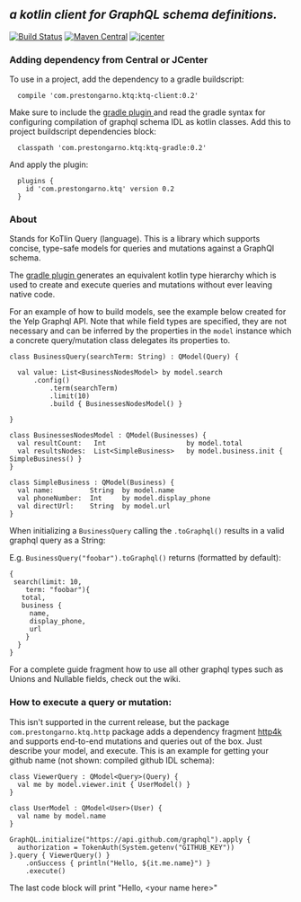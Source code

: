 *__a kotlin client for GraphQL schema definitions.__*
-----------------------------

[![Build Status](https://travis-ci.org/prestongarno/ktq.svg?branch=master)](https://travis-ci.org/prestongarno/ktq)
[![Maven Central](https://maven-badges.herokuapp.com/maven-central/com.prestongarno.ktq/ktq-client/badge.svg)](https://maven-badges.herokuapp.com/maven-central/com.prestongarno.ktq/ktq-client)
 [ ![jcenter](https://api.bintray.com/packages/prestongarno/ktq/ktq-client/images/download.svg?version=0.2) ](https://bintray.com/prestongarno/ktq/ktq-client/0.2/link)




### Adding dependency from Central or JCenter

To use in a project, add the dependency to a gradle buildscript:

      compile 'com.prestongarno.ktq:ktq-client:0.2'
      
Make sure to include the [ gradle plugin ](https://github.com/prestongarno/ktq-gradle) and read
 the gradle syntax for configuring compilation of graphql schema IDL as kotlin classes. 
 Add this to project buildscript dependencies block:

      classpath 'com.prestongarno.ktq:ktq-gradle:0.2'

And apply the plugin:

      plugins {
        id 'com.prestongarno.ktq' version 0.2
      }
      
### About

Stands for KoTlin Query (language). This is a library which supports concise, type-safe models for 
queries and mutations against a GraphQl schema. 

The [ gradle plugin ](https://github.com/prestongarno/ktq-gradle) generates an equivalent kotlin type hierarchy which is used to create and execute queries
and mutations without ever leaving native code.

For an example of how to build models, see the example below created for the Yelp Graphql API. 
Note that while field types are specified, they are not necessary and can be inferred by the properties
in the `model` instance which a concrete query/mutation class delegates its properties to.

    class BusinessQuery(searchTerm: String) : QModel(Query) {
    
      val value: List<BusinessNodesModel> by model.search
          .config()
              .term(searchTerm)
              .limit(10)
              .build { BusinessesNodesModel() }
          
    }

    class BusinessesNodesModel : QModel(Businesses) {
      val resultCount:   Int                    by model.total
      val resultsNodes:  List<SimpleBusiness>   by model.business.init { SimpleBusiness() }
    }

    class SimpleBusiness : QModel(Business) {
      val name:         String  by model.name
      val phoneNumber:  Int     by model.display_phone
      val directUrl:    String  by model.url
    }
    

When initializing a `BusinessQuery` calling the `.toGraphql()` results in a valid graphql query as a String:

E.g. `BusinessQuery("foobar").toGraphql()` returns (formatted by default):

    {
     search(limit: 10,
        term: "foobar"){
       total,
       business {
         name,
         display_phone,
         url 
        }
      }
    }
    
For a complete guide fragment how to use all other graphql types such as Unions and Nullable fields,
check out the wiki.

### How to execute a query or mutation:

This isn't supported in the current release, but the package `com.prestongarno.ktq.http` package 
adds a dependency fragment [http4k](www.http4k.org) and supports end-to-end mutations and queries out of the box. Just 
describe your model, and execute. This is an example for getting your github name (not shown: compiled github IDL schema):

    class ViewerQuery : QModel<Query>(Query) {
      val me by model.viewer.init { UserModel() }
    }
    
    class UserModel : QModel<User>(User) {
      val name by model.name
    }

    GraphQL.initialize("https://api.github.com/graphql").apply {
      authorization = TokenAuth(System.getenv("GITHUB_KEY"))
    }.query { ViewerQuery() }
        .onSuccess { println("Hello, ${it.me.name}") }
        .execute()
        
        
The last code block will print "Hello, \<your name here\>"
